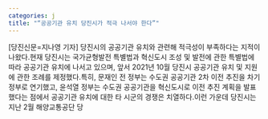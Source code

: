 ```yaml
---
categories: j
title: "“공공기관 유치 당진시가 적극 나서야 한다”"
---
```

[당진신문=지나영 기자] 당진시의 공공기관 유치와 관련해 적극성이 부족하다는 지적이 나왔다.현재 당진시는 국가균형발전 특별법과 혁신도시 조성 및 발전에 관한 특별법에 따라 공공기관 유치에 나서고 있으며, 앞서 2021년 10월 당진시 공공기관 유치 및 지원에 관한 조례를 제정했다.특히, 문재인 전 정부는 수도권 공공기관 2차 이전 추진을 차기 정부로 연기했고, 윤석열 정부는 수도권 공공기관을 혁신도시로 이전 추진 계획을 발표했다는 점에서 공공기관 유치에 대한 타 시군의 경쟁은 치열하다.이런 가운데 당진시는 지난 2월 해양교통공단 당